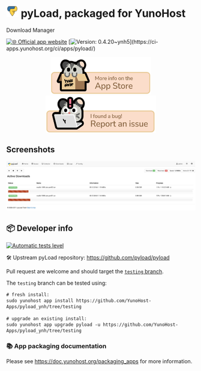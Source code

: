 <!--
N.B.: This README was automatically generated by <https://github.com/YunoHost/apps_tools/blob/main/readme_generator>
It shall NOT be edited by hand.
-->

<h1>
  <img src="https://raw.githubusercontent.com/YunoHost/apps/main/logos/pyload.png" width="32px" alt="Logo of pyLoad">
  pyLoad, packaged for YunoHost
</h1>

Download Manager

[![🌐 Official app website](https://img.shields.io/badge/Official_app_website-darkgreen?style=for-the-badge)](https://pyload.net)
[![Version: 0.4.20~ynh5](https://img.shields.io/badge/Version-0.4.20~ynh5-rgb(18,138,11)?style=for-the-badge)](https://ci-apps.yunohost.org/ci/apps/pyload/)

<div align="center">
<a href="https://apps.yunohost.org/app/pyload"><img height="100px" src="https://github.com/YunoHost/yunohost-artwork/raw/refs/heads/main/badges/neopossum-badges/badge_more_info_on_the_appstore.svg"/></a>
<a href="https://github.com/YunoHost-Apps/pyload_ynh/issues"><img height="100px" src="https://github.com/YunoHost/yunohost-artwork/raw/refs/heads/main/badges/neopossum-badges/badge_report_an_issue.svg"/></a>
</div>


## Screenshots
![Screenshot of pyLoad](./doc/screenshots/sample.png)

## 📦 Developer info

[![Automatic tests level](https://apps.yunohost.org/badge/cilevel/pyload)](https://ci-apps.yunohost.org/ci/apps/pyload/)

🛠️ Upstream pyLoad repository: <https://github.com/pyload/pyload>

Pull request are welcome and should target the [`testing` branch](https://github.com/YunoHost-Apps/pyload_ynh/tree/testing).

The `testing` branch can be tested using:
```
# fresh install:
sudo yunohost app install https://github.com/YunoHost-Apps/pyload_ynh/tree/testing

# upgrade an existing install:
sudo yunohost app upgrade pyload -u https://github.com/YunoHost-Apps/pyload_ynh/tree/testing
```

### 📚 App packaging documentation

Please see <https://doc.yunohost.org/packaging_apps> for more information.